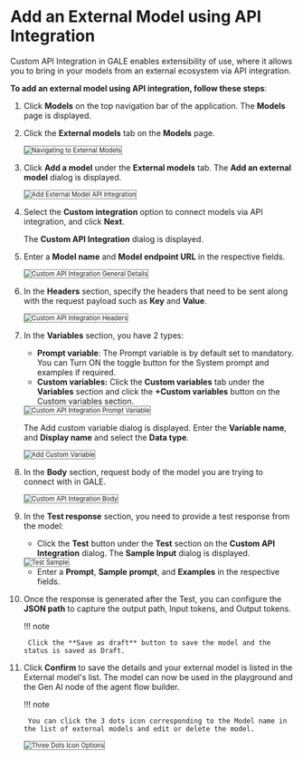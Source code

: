 # Add an External Model using API Integration

Custom API Integration in GALE enables extensibility of use, where it allows you to bring in your models from an external ecosystem via API integration.

**To add an external model using API integration, follow these steps**:


1. Click **Models** on the top navigation bar of the application. The **Models** page is displayed.
2. Click the **External models** tab on the **Models** page.

    <img src="../images/navigating-to-external-models.png" alt="Navigating to External Models" title="Navigating to External Models" style="border: 1px solid gray; zoom:80%;">

1. Click **Add a model** under the **External models** tab. The **Add an external model** dialog is displayed.

    <img src="../images/add-external-model-api-integration.png" alt="Add External Model API Integration" title="Add External Model API Integration" style="border: 1px solid gray; zoom:80%;">

1. Select the **Custom integration** option to connect models via API integration, and click **Next**.

    The **Custom API Integration** dialog is displayed.

1. Enter a **Model name** and **Model endpoint URL** in the respective fields.

    <img src="../images/custom-api-integration-general-details.png" alt="Custom API Integration General Details" title="Custom API Integration General Details" style="border: 1px solid gray; zoom:80%;">

1. In the **Headers** section, specify the headers that need to be sent along with the request payload such as **Key** and **Value**.

    <img src="../images/custom-api-integration-headers.png" alt="Custom API Integration Headers" title="Custom API Integration Headers" style="border: 1px solid gray; zoom:80%;">

1. In the **Variables** section, you have 2 types:

    * **Prompt variable**: The Prompt variable is by default set to mandatory. You can Turn ON the toggle button for the System prompt and examples if required.
    * **Custom variables:** Click the **Custom variables** tab under the **Variables** section and click the **+Custom variables** button on the Custom variables section.

    <img src="../images/custom-api-integration-prompt-variable.png" alt="Custom API Integration Prompt Variable" title="Custom API Integration Prompt Variable" style="border: 1px solid gray; zoom:80%;">

    The Add custom variable dialog is displayed. Enter the **Variable name**, and **Display name** and select the **Data type**.

    <img src="../images/add-custom-variable.png" alt="Add Custom Variable" title="Add Custom Variable" style="border: 1px solid gray; zoom:80%;">


1. In the **Body** section, request body of the model you are trying to connect with in GALE.

    <img src="../images/custom-api-integration-body.png" alt="Custom API Integration Body" title="Custom API Integration Body" style="border: 1px solid gray; zoom:80%;">
1. In the **Test response** section, you need to provide a test response from the model:

    * Click the **Test** button under the **Test** section on the **Custom API Integration** dialog.
   The **Sample Input** dialog is displayed.

    <img src="../images/test-sample.png" alt="Test Sample" title="Test Sample" style="border: 1px solid gray; zoom:80%;">

    * Enter a **Prompt**, **Sample prompt**, and **Examples** in the respective fields.

1. Once the response is generated after the Test, you can configure the **JSON path** to capture the output path, Input tokens, and Output tokens.
    
    !!! note

        Click the **Save as draft** button to save the model and the status is saved as Draft.
    

1. Click **Confirm** to save the details and your external model is listed in the External model's list. The model can now be used in the playground and the Gen AI node of the agent flow builder.

    !!! note

        You can click the 3 dots icon corresponding to the Model name in the list of external models and edit or delete the model.
    

    <img src="../images/three-dots-icon-options.png" alt="Three Dots Icon Options" title="Three Dots Icon Options" style="border: 1px solid gray; zoom:80%;">